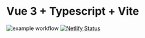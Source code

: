 # Vue 3 + Typescript + Vite

![example workflow](https://github.com/suleyman/vue3-boilerplate/actions/workflows/node.js.yml/badge.svg)
[![Netlify Status](https://api.netlify.com/api/v1/badges/3c8efa8c-5e82-45c5-9704-24ba5b1c9516/deploy-status)](https://app.netlify.com/sites/vite-vue3-boilerplate/deploys)

